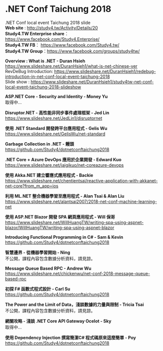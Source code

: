 # .NET Conf Taichung 2018
.NET Conf local event Taichung 2018 slide  
**Web site** : http://study4.tw/Activity/Details/20  
**Study4.TW Enterprise share**： https://www.facebook.com/Study4.Enterprise/​  
**Study4.TW FB**： https://www.facebook.com/Study4.tw/  
**Study4.TW Group**：https://www.facebook.com/groups/study4tw/  


**Overview : What is .NET - Duran Hsieh**  
https://www.slideshare.net/DuranHsieh1/what-is-net-chinese-ver  
RevDeBug Introduction: https://www.slideshare.net/DuranHsieh1/redebug-introduction-in-net-conf-local-event-taichung-2018  
Slide show : https://www.slideshare.net/DuranHsieh1/study4tw-net-conf-local-event-taichung-2018-slideshow


**ASP.NET Core - Security and Identity - Money Yu**  
取得中...


**Disruptor.NET - 高性能非同步事件處理框架 - Jed Lin**  
https://www.slideshare.net/JedLin1/disruptornet


**使用 .NET Standard 開發跨平台應用程式 - Gelis Wu**  
https://www.slideshare.net/GelisWu/net-standard


**Garbage Collection in .NET - 饅頭**  
https://github.com/Study4/dotnetconftaichung2018


**.NET Core + Azure DevOps 應用於企業開發 - Edward Kuo**  
https://www.slideshare.net/jaigikuo/net-coreazure-devops


**使用 Akka.NET 建立響應式應用程式 - Backie**  
https://www.slideshare.net/chentientsai/reactive-application-with-akkanet-net-core?from_m_app=ios


**利用 ML.NET 整合機器學習至應用程式 - Alan Tsai & Alan Liu**  
https://www.slideshare.net/alantsai2007/2018-net-conf-machine-learning-net


**使用 ASP.NET Blazor 開發 SPA 網頁應用程式 - Will 保哥**  
https://www.slideshare.net/WillHuangTW/writing-spa-using-aspnet-blazor/WillHuangTW/writing-spa-using-aspnet-blazor


**Introducing Functional Programming in C# - Sam & Kevin**  
https://github.com/Study4/dotnetconftaichung2018


**智慧邊界 - 從機器學習開始 - Ning**  
不公開，課程內容包含數據分析資料，請見諒。


**Message Queue Based RPC - Andrew Wu**  
https://www.slideshare.net/chickenwu/net-conf-2018-message-queue-based-rpc


**初探 F# 函數式程式設計 - Carl Su**  
https://github.com/Study4/dotnetconftaichung2018


**The Power and the Limit of Data，淺談數據的力量與限制 - Tricia Tsai**  
不公開，課程內容包含數據分析資料，請見諒。


**網關攻略 - 淺談 .NET Core API Gateway Ocelot - Sky**  
取得中... 


**使用 Dependency Injection 撰寫簡潔C# 程式碼原來這麼簡單 - Poy**  
https://github.com/Study4/dotnetconftaichung2018